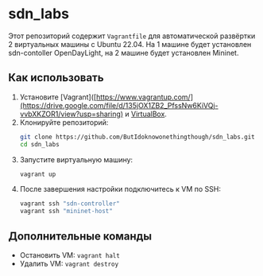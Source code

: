 # sdn_labs

Этот репозиторий содержит `Vagrantfile` для автоматической развёртки 2 виртуальных машины с Ubuntu 22.04. На 1 машине будет установлен sdn-contoller OpenDayLight, на 2 машине будет установлен Mininet.

## Как использовать

1. Установите [Vagrant]([https://www.vagrantup.com/](https://drive.google.com/file/d/135jOX1ZB2_PfssNw6KiVQj-vvbXKZOR1/view?usp=sharing) и [VirtualBox](https://www.virtualbox.org/).
2. Клонируйте репозиторий:
   ```bash
   git clone https://github.com/ButIdoknowonethingthough/sdn_labs.git
   cd sdn_labs
   ```
3. Запустите виртуальную машину:
   ```bash
   vagrant up
   ```
4. После завершения настройки подключитесь к VM по SSH:
   ```bash
   vagrant ssh "sdn-controller"
   vagrant ssh "mininet-host"
   ```

## Дополнительные команды
- Остановить VM: `vagrant halt`
- Удалить VM: `vagrant destroy`
